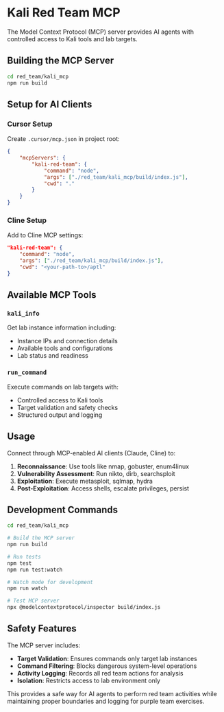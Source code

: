 # Kali Red Team MCP

The Model Context Protocol (MCP) server provides AI agents with controlled access to Kali tools and lab targets.

## Building the MCP Server

```bash
cd red_team/kali_mcp
npm run build
```

## Setup for AI Clients

### Cursor Setup

Create `.cursor/mcp.json` in project root:

```json
{
    "mcpServers": {
        "kali-red-team": {
            "command": "node",
            "args": ["./red_team/kali_mcp/build/index.js"],
            "cwd": "."
        }
    }
}
```

### Cline Setup

Add to Cline MCP settings:

```json
"kali-red-team": {
    "command": "node",
    "args": ["./red_team/kali_mcp/build/index.js"],
    "cwd": "<your-path-to>/aptl"
}
```

## Available MCP Tools

### `kali_info`
Get lab instance information including:
- Instance IPs and connection details
- Available tools and configurations
- Lab status and readiness

### `run_command`
Execute commands on lab targets with:
- Controlled access to Kali tools
- Target validation and safety checks
- Structured output and logging

## Usage

Connect through MCP-enabled AI clients (Claude, Cline) to:

1. **Reconnaissance**: Use tools like nmap, gobuster, enum4linux
2. **Vulnerability Assessment**: Run nikto, dirb, searchsploit
3. **Exploitation**: Execute metasploit, sqlmap, hydra
4. **Post-Exploitation**: Access shells, escalate privileges, persist

## Development Commands

```bash
cd red_team/kali_mcp

# Build the MCP server
npm run build

# Run tests
npm test
npm run test:watch

# Watch mode for development
npm run watch

# Test MCP server
npx @modelcontextprotocol/inspector build/index.js
```

## Safety Features

The MCP server includes:

- **Target Validation**: Ensures commands only target lab instances
- **Command Filtering**: Blocks dangerous system-level operations
- **Activity Logging**: Records all red team actions for analysis
- **Isolation**: Restricts access to lab environment only

This provides a safe way for AI agents to perform red team activities while maintaining proper boundaries and logging for purple team exercises.